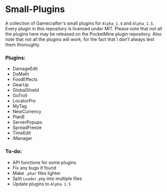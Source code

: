 # Small-Plugins
A collection of Gamecrafter's small plugins for `Alpha_1.4` and `Alpha_1.5`. Every plugin in this repository is licensed under
MIT. Please note that not all the plugins here may be released on the PocketMine plugin repository. Also note that not all the
plugins will work, for the fact that I don't always test them thoroughly.

### Plugins:
* DamageEdit
* DoMath
* FoodEffects
* GearUp
* GlobalShield
* GoTroll
* LocatorPro
* MyTag
* NewCurrency
* PlanB
* ServerPopups
* SpreadFreeze
* TimeEdit
* iManager

### To-do:
* API functions for some plugins
* Fix any bugs if found
* Make `.phar` files lighter
* Split `Loader.php` into multiple files
* Update plugins to `Alpha 1.5`
